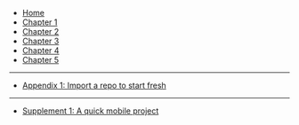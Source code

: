 * [Home](/)
* [Chapter 1](ch1.md)
* [Chapter 2](ch2.md)
* [Chapter 3](ch3.md)
* [Chapter 4](ch4.md)
* [Chapter 5](ch5.md)
- - -
* [Appendix 1: Import a repo to start fresh](appendix_1.md)
- - -
* [Supplement 1: A quick mobile project](supplement_1.md)


